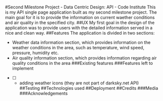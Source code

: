 #Second Milestone Project - Data Centric Design: API - Code Institute
This is my API single page application built as my second milestone project. The main goal for it is to provide the information on current waether conditions and air quality in the specified city. 
##UX
My first goal in the design of the application was to provide users with the detailed information served in a nice and clean way. 
##Features
The application is divided in two sections:
* Weather data information section, which provides information on the weather conditions in the area, such as temperature, wind speed, pressure, humidity etc.
* Air quality information section, which provides information regarding air quality conditions in the area
###Existing features
###Features left to implement
- [ ] - adding weather icons (they are not part of darksky.net API)
##Testing
##Technologies used
##Deployment
##Credits
###Media
###Acknowledgements


